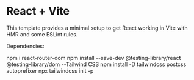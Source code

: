 # React + Vite

This template provides a minimal setup to get React working in Vite with HMR and some ESLint rules.

Dependencies:

npm i react-router-dom
npm install --save-dev @testing-library/react @testing-library/dom
--Tailwind CSS
npm install -D tailwindcss postcss autoprefixer
npx tailwindcss init -p


